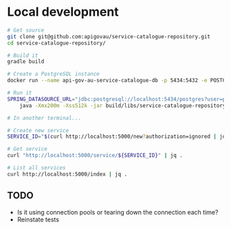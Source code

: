 # Local development

```bash
# Get source
git clone git@github.com:apigovau/service-catalogue-repository.git
cd service-catalogue-repository/

# Build it
gradle build

# Create a PostgreSQL instance
docker run --name api-gov-au-service-catalogue-db -p 5434:5432 -e POSTGRES_PASSWORD=mysecretpassword -d postgres:9.6

# Run it
SPRING_DATASOURCE_URL="jdbc:postgresql://localhost:5434/postgres?user=postgres&password=mysecretpassword" \
    java -Xmx200m -Xss512k -jar build/libs/service-catalogue-repository-1.0.jar

# In another terminal...

# Create new service
SERVICE_ID="$(curl http://localhost:5000/new?authorization=ignored | jq -r .id)"

# Get service
curl "http://localhost:5000/service/${SERVICE_ID}" | jq .

# List all services
curl http://localhost:5000/index | jq .
```

## TODO

- Is it using connection pools or tearing down the connection each time?
- Reinstate tests
